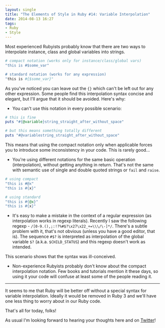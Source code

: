 ```yaml
---
layout: single
title: "The Elements of Style in Ruby #14: Variable Interpolation"
date: 2014-08-13 16:27
tags:
- Ruby
- Style
---
```


Most experienced Rubyists probably know that there are two ways to interpolate instance, class and global variables into
strings.

```ruby
# compact notation (works only for instance/class/global vars)
"this is #$some_var"

# standard notation (works for any expression)
"this is #{$some_var}"
```

As you've noticed you can leave out the `{}` which can't be left out for any other expression. Some people find this
interpolation syntax concise and elegant, but I'll argue that it should be avoided. Here's why:

* You can't use this notation in every possible scenario:

```ruby
# this is fine
puts "#{@variable}string_straight_after_without_space"

# but this means something totally different
puts "#@variablestring_straight_after_without_space"
```

This means that using the compact notation only when applicable forces you to introduce some inconsistency in your code.
This is rarely good...

* You're using different notations for the same basic operation (interpolation), without getting anything in return.
That's not the same with semantic use of single and double quoted strings or `fail` and `raise`.

```ruby
# using compact
"this is #@x"
"this is #{x}"

# using standard
"this is #{@x}"
"this is #{x}"
```

* It's easy to make a mistake in the context of a regular expression
(as interpolation works in regexp literals).  Recently I saw the
following regexp - `/[0-9.(),;:!?%#$?\x27\x22_+=\\\/\-]*/`. There's a
subtle problem with it, that's not obvious (unless you have a good
editor, that is). The sequence `#$?` is interpreted as interpolation
of the global variable `$?` (a.k.a. `$CHILD_STATUS`) and this regexp doesn't work as intended.

This scenario shows that the syntax was ill-conceived.

* Non-experience Rubyists probably don't know about the compact interpolation notation.
Few books and tutorials mention it these days, so using it your code will confuse at least
some of the people reading it.

-----------

It seems to me that Ruby will be better off without a special syntax
for variable interpolation. Ideally it would be removed in Ruby 3 and
we'll have one less thing to worry about in our Ruby code.

That's all for today, folks!

As usual I'm looking forward to hearing your thoughts here and on
[Twitter](http://twitter.com/bbatsov)!
